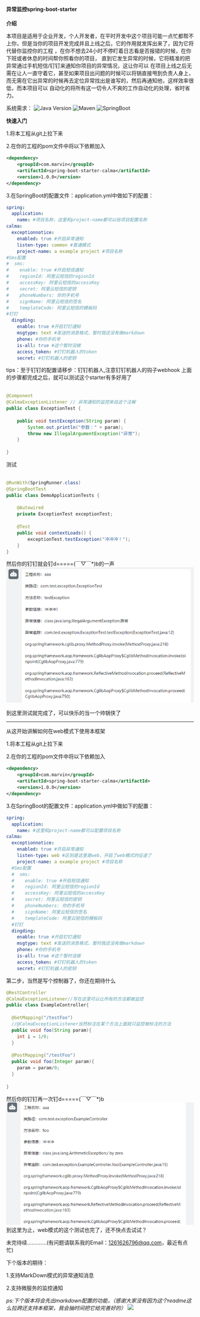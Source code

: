 #### 异常监控spring-boot-starter

**介绍**

本项目是适用于企业开发，个人开发者，在平时开发中这个项目可能一点忙都帮不上你，但是当你的项目开发完成并且上线之后，它的作用就发挥出来了，因为它将代替你监控你的工程
，在你不想去24小时不停盯着日志看是否报错的时候，在你下班或者休息的时间帮你照看你的项目， 直到它发生异常的时候，它将精准的把异常通过手机短信/钉钉来通知你项目的异常情况，这让你可以
在项目上线之后无需在让人一直守着它，甚至如果项目出问题的时候可以将锅直接甩到负责人身上， 而无需在它出异常的时候再去定位异常找出是谁写的，然后再通知他，这样效率很低，而本项目可以 自动化的将所有这一切令人不爽的工作自动化的处理，省时省力。

系统需求： ![Java Version](https://img.shields.io/badge/Java%20Version-1.8%2B-brightgreen?style=flat-square&logo=appveyor)   ![Maven](https://img.shields.io/badge/Maven-3.2.5%2B-brightgreen?style=flat-square&logo=appveyor)  ![SpringBoot](https://img.shields.io/badge/SpringBoot-2.3.6.RELEASE-brightgreen?style=flat-square&logo=appveyor)

**快速入门**

1.将本工程从git上拉下来

2.在你的工程的pom文件中将以下依赖加入

```xml
<dependency>
    <groupId>com.marvin</groupId>
    <artifactId>spring-boot-starter-calma</artifactId>
    <version>1.0.0</version>
</dependency>
```

3.在SpringBoot的配置文件：application.yml中做如下的配置：

```yaml
spring:
  application:
    name: #项目名称，这里和project-name都可以给项目配置名称
calma:
  exceptionnotice:
    enabled: true #开启异常通知
    listen-type: common #普通模式
    project-name: a example project #项目名称
#Sms配置
#  sms:
#    enable: true #开启短信通知
#    regionId: 阿里云短信的regionId
#    accessKey: 阿里云短信的accessKey
#    secret: 阿里云短信的密钥
#    phoneNumbers: 你的手机号
#    signName: 阿里云短信的签名
#    templateCode: 阿里云短信的模板码
#钉钉
  dingding:
    enable: true #开启钉钉通知
    msgtype: text #发送的消息格式，暂时我还没有做markdown
    phone: #你的手机号
    is-all: true #这个暂时没做
    access_token: #钉钉机器人的token
    secret: #钉钉机器人的密钥
```

tips：至于钉钉的配置请移步：钉钉机器人,注意钉钉机器人的钩子webhook 上面的步骤都完成之后，就可以测试这个starter有多好用了

[钉钉机器人]:https://developers.dingtalk.com/document/app/custom-robot-access

```java

@Component
@CalmaExceptionListener // 异常通知的监控来自这个注解
public class ExceptionTest {

    public void testException(String param) {
        System.out.println("参数：" + param);
        throw new IllegalArgumentException("异常");
    }

}

```

测试

```java

@RunWith(SpringRunner.class)
@SpringBootTest
public class DemoApplicationTests {

    @Autowired
    private ExceptionTest exceptionTest;

    @Test
    public void contextLoads() {
        exceptionTest.testException("冲冲冲！");
    }
}
```
然后你的钉钉就会钉d=====(￣▽￣*)b的一声
![img.png](Image/common.png)

到这里测试就完成了，可以快乐的当一个帅锅侠了

--------------------------------------------------------------------

从这开始讲解如何在web模式下使用本框架

1.将本工程从git上拉下来

2.在你的工程的pom文件中将以下依赖加入

```xml
<dependency>
    <groupId>com.marvin</groupId>
    <artifactId>spring-boot-starter-calma</artifactId>
    <version>1.0.0</version>
</dependency>
```

3.在SpringBoot的配置文件：application.yml中做如下的配置：

```yaml
spring:
  application:
    name: #这里和project-name都可以配置项目名称
calma:
  exceptionnotice:
    enabled: true #开启异常通知
    listen-type: web #区别是这里是web，开启了web模式的征途了
    project-name: a example project #项目名称
  #Sms配置
  #  sms:
  #    enable: true #开启短信通知
  #    regionId: 阿里云短信的regionId
  #    accessKey: 阿里云短信的accessKey
  #    secret: 阿里云短信的密钥
  #    phoneNumbers: 你的手机号
  #    signName: 阿里云短信的签名
  #    templateCode: 阿里云短信的模板码
  #钉钉
  dingding:
    enable: true #开启钉钉通知
    msgtype: text #发送的消息格式，暂时我还没有做markdown
    phone: #你的手机号
    is-all: true #这个暂时没做
    access_token: #钉钉机器人的token
    secret: #钉钉机器人的密钥
```
第二步，当然是写个控制器了，你还在期待什么
```java
@RestController
@CalmaExceptionListener//写在这里可以让所有的方法都被监控
public class ExampleController{

  @GetMapping("/testFoo")
  //@CalmaExceptionListener当然标注在某个方法上面就只监控被标注的方法
  public void foo(String param){
    int i = 1/0;
  }
  
  @PostMapping("/testFoo")
  public void foo(Integer param){
    param = param/0;
  }
  
}
```
然后你的钉钉再一次钉d=====(￣▽￣*)b
![img_1.png](Image/web.png)
到这里为止，web模式的这个测试也完了，还不快点去试试？

未完待续.............(有问题请联系我的Email：1261626796@qq.com，最近有点忙)

下个版本的期待：

1.支持MarkDown模式的异常通知消息

2.支持微服务的监控通知

_ps:下个版本将会先出markdown配置的功能，（感谢大家没有因为这个readme这么拉跨还支持本框架，我会抽时间把它给完善好的）_
![](https://raw.githubusercontent.com/marvinSpring/spring-boot-starter-calma/main/assets/github-contribution-grid-snake.svg)
